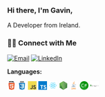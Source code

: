 
### Hi there, I'm Gavin,
A Developer from Ireland.

<h3> 🤝🏻 Connect with Me </h3>

<p align="left">
<a href="mailto:gavincrowley@gmail.com"><img alt="Email" src="https://img.shields.io/badge/Email-gavincrowley@gmail.com-blue?style=flat-square&logo=gmail"></a>
<a href="https://www.linkedin.com/in/gavin-crowley/"><img alt="LinkedIn" src="https://img.shields.io/badge/LinkedIn-Gavin%20Crowley-blue?style=flat-square&logo=linkedin"></a>
</p>

**Languages:**  

<code><img height="20" src="https://raw.githubusercontent.com/github/explore/80688e429a7d4ef2fca1e82350fe8e3517d3494d/topics/html/html.png"></code>
<code><img height="20" src="https://raw.githubusercontent.com/github/explore/80688e429a7d4ef2fca1e82350fe8e3517d3494d/topics/css/css.png"></code>
<code><img height="20" src="https://raw.githubusercontent.com/github/explore/80688e429a7d4ef2fca1e82350fe8e3517d3494d/topics/javascript/javascript.png"></code>
<code><img height="20" src="https://raw.githubusercontent.com/github/explore/80688e429a7d4ef2fca1e82350fe8e3517d3494d/topics/typescript/typescript.png"></code>
<code><img height="20" src="https://raw.githubusercontent.com/github/explore/80688e429a7d4ef2fca1e82350fe8e3517d3494d/topics/react/react.png"></code>
<code><img height="20" src="https://raw.githubusercontent.com/github/explore/80688e429a7d4ef2fca1e82350fe8e3517d3494d/topics/nodejs/nodejs.png"></code>
<code><img height="20" src="https://raw.githubusercontent.com/github/explore/80688e429a7d4ef2fca1e82350fe8e3517d3494d/topics/java/java.png"></code>
<code><img height="20" src="https://raw.githubusercontent.com/github/explore/80688e429a7d4ef2fca1e82350fe8e3517d3494d/topics/csharp/csharp.png"></code>
<code><img height="20" src="https://raw.githubusercontent.com/github/explore/80688e429a7d4ef2fca1e82350fe8e3517d3494d/topics/mongodb/mongodb.png"></code>


<!-- ![Gavin's github stats](https://github-readme-stats.vercel.app/api?username=gavin-crowley&theme=tokyonight&show_icons=true&hide=["issues"]) -->
<!-- ![Top Langs](https://github-readme-stats.vercel.app/api/top-langs/?username=gavin-crowley&theme=tokyonight&layout=compact) -->

<!-- ![](https://komarev.com/ghpvc/?username=gavin-crowley) -->

<!-- - 📫 How to reach me: [LinkedIn](https://www.linkedin.com/in/gavin-crowley/) -->



<!--  ⭐️ From [Gavin Crowley](https://github.com/gavin-crowley) -->




<!--
**gavin-crowley/gavin-crowley** is a ✨ _special_ ✨ repository because its `README.md` (this file) appears on your GitHub profile.

Here are some ideas to get you started:

- 🔭 I’m currently working on ...
- 🌱 I’m currently learning ...
- 👯 I’m looking to collaborate on ...
- 🤔 I’m looking for help with ...
- 💬 Ask me about ...
- 📫 How to reach me: ...
- 😄 Pronouns: ...
- ⚡ Fun fact: ...
-->
